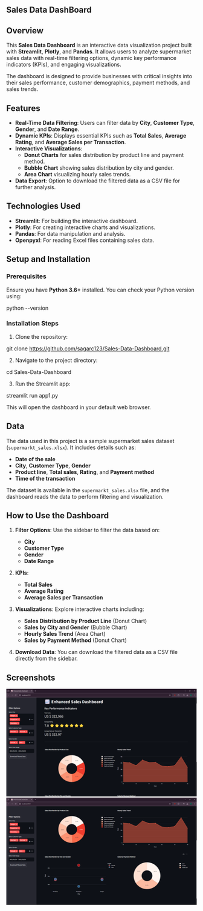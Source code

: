 ## Sales Data DashBoard

## Overview

This **Sales Data Dashboard** is an interactive data visualization project built with **Streamlit**, **Plotly**, and **Pandas**. It allows users to analyze supermarket sales data with real-time filtering options, dynamic key performance indicators (KPIs), and engaging visualizations.

The dashboard is designed to provide businesses with critical insights into their sales performance, customer demographics, payment methods, and sales trends.

## Features

- **Real-Time Data Filtering**: Users can filter data by **City**, **Customer Type**, **Gender**, and **Date Range**.
- **Dynamic KPIs**: Displays essential KPIs such as **Total Sales**, **Average Rating**, and **Average Sales per Transaction**.
- **Interactive Visualizations**:
  - **Donut Charts** for sales distribution by product line and payment method.
  - **Bubble Chart** showing sales distribution by city and gender.
  - **Area Chart** visualizing hourly sales trends.
- **Data Export**: Option to download the filtered data as a CSV file for further analysis.

## Technologies Used

- **Streamlit**: For building the interactive dashboard.
- **Plotly**: For creating interactive charts and visualizations.
- **Pandas**: For data manipulation and analysis.
- **Openpyxl**: For reading Excel files containing sales data.

## Setup and Installation

### Prerequisites

Ensure you have **Python 3.6+** installed. You can check your Python version using:

python --version

### Installation Steps

1. Clone the repository:

git clone https://github.com/sagarc123/Sales-Data-Dashboard.git

2. Navigate to the project directory:

cd Sales-Data-Dashboard

3. Run the Streamlit app:

streamlit run app1.py

This will open the dashboard in your default web browser.

## Data

The data used in this project is a sample supermarket sales dataset (`supermarkt_sales.xlsx`). It includes details such as:

- **Date of the sale**
- **City**, **Customer Type**, **Gender**
- **Product line**, **Total sales**, **Rating**, and **Payment method**
- **Time of the transaction**

The dataset is available in the `supermarkt_sales.xlsx` file, and the dashboard reads the data to perform filtering and visualization.

## How to Use the Dashboard

1. **Filter Options**: Use the sidebar to filter the data based on:
   - **City**
   - **Customer Type**
   - **Gender**
   - **Date Range**
2. **KPIs**:
   - **Total Sales**
   - **Average Rating**
   - **Average Sales per Transaction**
3. **Visualizations**: Explore interactive charts including:

   - **Sales Distribution by Product Line** (Donut Chart)
   - **Sales by City and Gender** (Bubble Chart)
   - **Hourly Sales Trend** (Area Chart)
   - **Sales by Payment Method** (Donut Chart)

4. **Download Data**: You can download the filtered data as a CSV file directly from the sidebar.

## Screenshots

![Dashboard Screenshot 1](screenshots/Image%201.png)
![Dashboard Screenshot 2](screenshots/Image%202.png)
